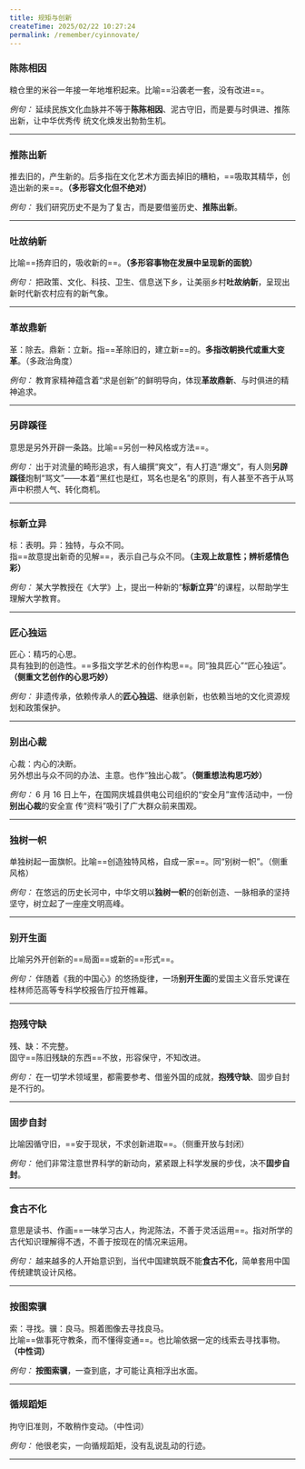 ```yaml
---
title: 规矩与创新
createTime: 2025/02/22 10:27:24
permalink: /remember/cyinnovate/
---
```


### 陈陈相因

粮仓里的米谷一年接一年地堆积起来。比喻==沿袭老一套，没有改进==。

_例句：_ 延续民族文化血脉并不等于**陈陈相因**、泥古守旧，而是要与时俱进、推陈出新，让中华优秀传
统文化焕发出勃勃生机。

---

### 推陈出新

推去旧的，产生新的。后多指在文化艺术方面去掉旧的糟粕，==吸取其精华，创造出新的来==。**（多形容文化但不绝对）**

_例句：_ 我们研究历史不是为了复古，而是要借鉴历史、**推陈出新**。

---

### 吐故纳新

比喻==扬弃旧的，吸收新的==。**（多形容事物在发展中呈现新的面貌）**

_例句：_ 把政策、文化、科技、卫生、信息送下乡，让美丽乡村**吐故纳新**，呈现出新时代新农村应有的新气象。

---

### 革故鼎新

革：除去。鼎新：立新。指==革除旧的，建立新==的。**多指改朝换代或重大变革**。（多政治角度）

_例句：_ 教育家精神蕴含着“求是创新”的鲜明导向，体现**革故鼎新**、与时俱进的精神追求。

---

### 另辟蹊径

意思是另外开辟一条路。比喻==另创一种风格或方法==。

_例句：_ 出于对流量的畸形追求，有人编撰“爽文”，有人打造“爆文”，有人则**另辟蹊径**炮制“骂文”——本着“黑红也是红，骂名也是名”的原则，有人甚至不吝于从骂声中积攒人气、转化商机。

---

### 标新立异

标：表明。异：独特，与众不同。  
指==故意提出新奇的见解==，表示自己与众不同。**（主观上故意性；辨析感情色彩）**

_例句：_ 某大学教授在《大学》上，提出一种新的“**标新立异**”的课程，以帮助学生理解大学教育。

---

### 匠心独运

匠心：精巧的心思。  
具有独到的创造性。==多指文学艺术的创作构思==。同“独具匠心”“匠心独运”。**（侧重文艺创作的心思巧妙）**

_例句：_ 非遗传承，依赖传承人的**匠心独运**、继承创新，也依赖当地的文化资源规划和政策保护。

---

### 别出心裁

心裁：内心的决断。  
另外想出与众不同的办法、主意。也作“独出心裁”。**（侧重想法构思巧妙）**

_例句：_ 6 月 16 日上午，在国网庆城县供电公司组织的“安全月”宣传活动中，一份**别出心裁**的安全宣
传“资料”吸引了广大群众前来围观。

---

### 独树一帜

单独树起一面旗帜。比喻==创造独特风格，自成一家==。同“别树一帜”。（侧重风格）

_例句：_ 在悠远的历史长河中，中华文明以**独树一帜**的创新创造、一脉相承的坚持坚守，树立起了一座座文明高峰。

---



### 别开生面

比喻另外开创新的==局面==或新的==形式==。

_例句：_ 伴随着《我的中国心》的悠扬旋律，一场**别开生面**的爱国主义音乐党课在桂林师范高等专科学校报告厅拉开帷幕。

---

### 抱残守缺

残、缺：不完整。  
固守==陈旧残缺的东西==不放，形容保守，不知改进。

_例句：_ 在一切学术领域里，都需要参考、借鉴外国的成就，**抱残守缺**、固步自封是不行的。

---

### 固步自封

比喻因循守旧，==安于现状，不求创新进取==。（侧重开放与封闭）

_例句：_ 他们非常注意世界科学的新动向，紧紧跟上科学发展的步伐，决不**固步自封**。

---

### 食古不化

意思是读书、作画==一味学习古人，拘泥陈法，不善于灵活运用==。指对所学的古代知识理解得不透，不善于按现在的情况来运用。

_例句：_ 越来越多的人开始意识到，当代中国建筑既不能**食古不化**，简单套用中国传统建筑设计风格。

---

### 按图索骥

索：寻找。骥：良马。照着图像去寻找良马。  
比喻==做事死守教条，而不懂得变通==。也比喻依据一定的线索去寻找事物。**（中性词）**

_例句：_ **按图索骥**，一查到底，才可能让真相浮出水面。

---

### 循规蹈矩

拘守旧准则，不敢稍作变动。（中性词）

_例句：_ 他很老实，一向循规蹈矩，没有乱说乱动的行迹。

---

